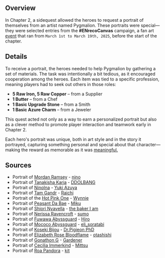 <!-- title: Portraits -->
<!-- quote: Looking at this makes me feel nostalgic... -->
<!-- chapters: 1 -->
<!-- images: (Portrait of Mordan Ramsay), (Portrait of Tanakisha Karia), (Portrait of NinoIna), (Portrait of Tam Gandr), (Portrait of the Hot Pink One), (Portrait of Peasant Da Bae), (Portrait of Shiori Nyavella), (Portrait of Nerissa Ravencroft), (Portrait of Fuwawa Abyssguard), (Portrait of Mococo Abyssguard), (Portrait of Koseki Bijou), (Portrait of Elizabeth Rose Bloodflame), (Portrait of Gonathon G), (Portrait of Cecilia Immerkind), (Portrait of Roa Pandora) -->
<!-- model: false -->

## Overview

In Chapter 2, a sidequest allowed the heroes to request a portrait of themselves from an artist named Pygmalion. These portraits were special—they were selected entries from the **#ENrecoCanvas** campaign, a fan art [event](https://x.com/hololive_En/status/1895609934085325149) that ran from `March 1st to March 19th, 2025`, before the start of the chapter.

## Details

To receive a portrait, the heroes needed to help Pygmalion by gathering a set of materials. The task was intentionally a bit tedious, as it encouraged cooperation among the heroes. Each item was tied to a specific profession, meaning players had to seek out others in those roles:

- **5 Raw Iron, 5 Raw Copper** – from a Supplier
- **1 Butter** – from a Chef
- **1 Basic Upgrade Stone** – from a Smith
- **1 Basic Azure Charm** – from a Jeweler

This quest acted not only as a way to earn a personalized portrait but also as a clever method to promote player interaction and teamwork early in Chapter 2.

Each hero's portrait was unique, both in art style and in the story it portrayed, capturing something personal and special about that character—making the reward as memorable as it was [meaningful.](https://www.youtube.com/live/CVF91CqGD80?si=xnTcW4oA0I5l5zax&t=4441)

## Sources

- Portrait of [Mordan Ramsey](#entry:calli-entry) - [nino](https://x.com/2nochuu/status/1902511940938952880)
- Portrait of [Tanakisha Karia](#entry:kiara-entry) - [DDOLBANG](https://x.com/DDOLBANG11/status/1901809462907896270/photo/1)
- Portrait of [NinoIna](#entry:ina-entry) - [Yuki Azuya](https://x.com/YukiAzuyaYuki/status/1897289589376815208/photo/1)
- Portrait of [Tam Gandr](#entry:kronii-entry) - [Raichi](https://x.com/KirisakiLychee/status/1902258670706237921)
- Portrait of the [Hot Pink One](#entry:irys-entry) - [Wynnie](https://x.com/WynnTerra_/status/1902017659547353299)
- Portrait of [Peasant Da Bae](#entry:bae-entry) - [Miku](https://x.com/Mikururun/status/1899107067182411936/photo/1)
- Portrait of [Shiori Nyavella](#entry:shiori-entry) - [the baker I am](https://x.com/imabaker111/status/1901017602388095009)
- Portrait of [Nerissa Ravencroft](#entry:nerissa-entry) - [sumo](https://x.com/sumo88_/status/1900190544602734862)
- Portrait of [Fuwawa Abyssguard](#entry:fuwawa-entry) - [Hiro](https://x.com/hiroavrs/status/1902520304167203278/photo/1)
- Portrait of [Mococo Abyssguard](#entry:mococo-entry) - [eli_soratabi](https://x.com/elis_soratabi/status/1935579733976396182)
- Portrait of [Koseki Bijou](#entry:bijou-entry) - [Dr.Pigieon PhD](https://x.com/PhdPigeon/status/1896821416395436357)
- Portrait of [Elizabeth Rose Bloodflame](#entry:liz-entry) - [otashishi](https://x.com/ashiartwork/status/1900196831394668961)
- Portrait of [Gonathon G](#entry:gigi-entry) - [Gardener](https://x.com/jhgardener_/status/1901266522120794617)
- Portrait of [Cecilia Immerkind](#entry:cecilia-entry) - [Mittsu](https://x.com/MittsumiA/status/1902371897985397070/photo/1)
- Portrait of [Roa Pandora](#entry:raora-entry) - [kit](https://x.com/quartzquadrant/status/1902200030980649355)
